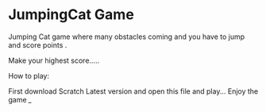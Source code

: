 # JumpingCat Game
Jumping Cat game where many obstacles coming and you have to jump and score points .

Make your highest score.....


How to play:

First download Scratch Latest version and open this file and play...
Enjoy the game *_*
